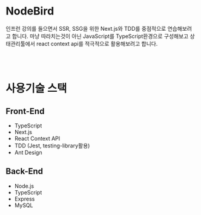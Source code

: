 # NodeBird

인프런 강의를 들으면서 SSR, SSG을 위한 Next.js와 TDD를 중점적으로 연습해보려고 합니다. 마냥 따라치는것이 아닌 JavaScript를 TypeScript환경으로 구성해보고 상태관리툴에서 react context api를 적극적으로 활용해보려고 합니다.

<br/>
<br/>

# 사용기술 스택

## Front-End

- TypeScript
- Next.js
- React Context API
- TDD (Jest, testing-library활용)
- Ant Design
  <br />

## Back-End

- Node.js
- TypeScript
- Express
- MySQL
  <br/>
